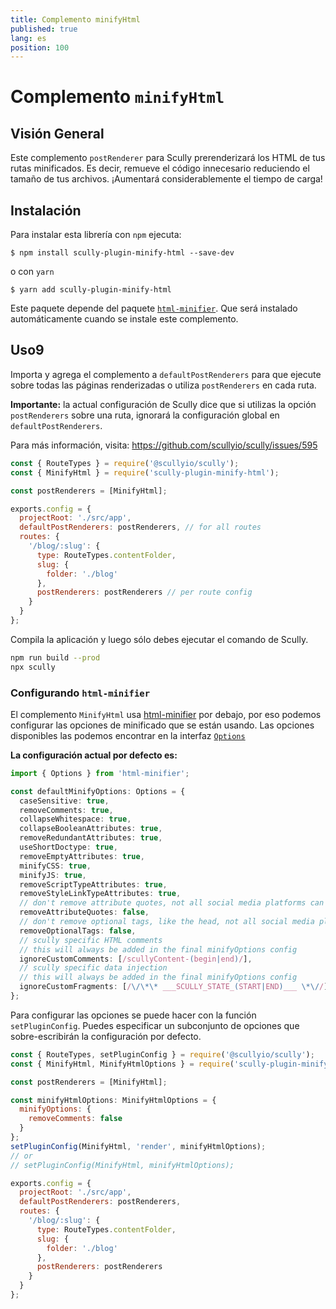 ```yaml
---
title: Complemento minifyHtml
published: true
lang: es
position: 100
---
```


# Complemento `minifyHtml`

<div class="docs-link_table">
  <a class="repository" href="https://github.com/samvloeberghs/kwerri-oss/tree/master/projects/scully-plugin-minify-html"></a>
</div>

## Visión General

Este complemento `postRenderer` para Scully prerenderizará los HTML de tus rutas minificados. Es decir, remueve el código innecesario reduciendo el tamaño de tus archivos.
¡Aumentará considerablemente el tiempo de carga!

## Instalación

Para instalar esta librería con `npm` ejecuta:

```
$ npm install scully-plugin-minify-html --save-dev
```

o con `yarn`

```
$ yarn add scully-plugin-minify-html
```

Este paquete depende del paquete [`html-minifier`](https://www.npmjs.com/package/html-minifier). Que será instalado automáticamente cuando se instale este complemento.

## Uso9

Importa y agrega el complemento a `defaultPostRenderers` para que ejecute sobre todas las páginas renderizadas o utiliza `postRenderers` en cada ruta.

**Importante:** la actual configuración de Scully dice que si utilizas la opción `postRenderers` sobre una ruta, ignorará la configuración global en `defaultPostRenderers`.

Para más información, visita: https://github.com/scullyio/scully/issues/595

```javascript
const { RouteTypes } = require('@scullyio/scully');
const { MinifyHtml } = require('scully-plugin-minify-html');

const postRenderers = [MinifyHtml];

exports.config = {
  projectRoot: './src/app',
  defaultPostRenderers: postRenderers, // for all routes
  routes: {
    '/blog/:slug': {
      type: RouteTypes.contentFolder,
      slug: {
        folder: './blog'
      },
      postRenderers: postRenderers // per route config
    }
  }
};
```

Compila la aplicación y luego sólo debes ejecutar el comando de Scully.

```bash
npm run build --prod
npx scully
```

### Configurando `html-minifier`

El complemento `MinifyHtml` usa [html-minifier](https://www.npmjs.com/package/html-minifier) por debajo, por eso podemos configurar las opciones de minificado que se están usando.
Las opciones disponibles las podemos encontrar en la interfaz [`Options`](https://github.com/DefinitelyTyped/DefinitelyTyped/blob/master/types/html-minifier/index.d.ts)

**La configuración actual por defecto es:**

```typescript
import { Options } from 'html-minifier';

const defaultMinifyOptions: Options = {
  caseSensitive: true,
  removeComments: true,
  collapseWhitespace: true,
  collapseBooleanAttributes: true,
  removeRedundantAttributes: true,
  useShortDoctype: true,
  removeEmptyAttributes: true,
  minifyCSS: true,
  minifyJS: true,
  removeScriptTypeAttributes: true,
  removeStyleLinkTypeAttributes: true,
  // don't remove attribute quotes, not all social media platforms can parse this over-optimization
  removeAttributeQuotes: false,
  // don't remove optional tags, like the head, not all social media platforms can parse this over-optimization
  removeOptionalTags: false,
  // scully specific HTML comments
  // this will always be added in the final minifyOptions config
  ignoreCustomComments: [/scullyContent-(begin|end)/],
  // scully specific data injection
  // this will always be added in the final minifyOptions config
  ignoreCustomFragments: [/\/\*\* ___SCULLY_STATE_(START|END)___ \*\//]
};
```

Para configurar las opciones se puede hacer con la función `setPluginConfig`.
Puedes especificar un subconjunto de opciones que sobre-escribirán la configuración por defecto.

```javascript
const { RouteTypes, setPluginConfig } = require('@scullyio/scully');
const { MinifyHtml, MinifyHtmlOptions } = require('scully-plugin-minify-html');

const postRenderers = [MinifyHtml];

const minifyHtmlOptions: MinifyHtmlOptions = {
  minifyOptions: {
    removeComments: false
  }
};
setPluginConfig(MinifyHtml, 'render', minifyHtmlOptions);
// or
// setPluginConfig(MinifyHtml, minifyHtmlOptions);

exports.config = {
  projectRoot: './src/app',
  defaultPostRenderers: postRenderers,
  routes: {
    '/blog/:slug': {
      type: RouteTypes.contentFolder,
      slug: {
        folder: './blog'
      },
      postRenderers: postRenderers
    }
  }
};
```
